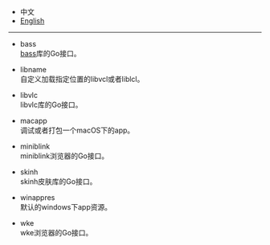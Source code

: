 
* 中文   
* [English](README.en-US.md)   

----  

* bass  
[bass](http://www.un4seen.com/)库的Go接口。  

* libname  
自定义加载指定位置的libvcl或者liblcl。  

* libvlc  
libvlc库的Go接口。  

* macapp  
调试或者打包一个macOS下的app。  

* miniblink  
miniblink浏览器的Go接口。  

* skinh  
skinh皮肤库的Go接口。  

* winappres  
默认的windows下app资源。  

* wke  
wke浏览器的Go接口。  